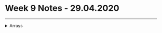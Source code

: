 
# Week 9 Notes - 29.04.2020
---

<details>

<summary>Arrays </summary>

<br>

* An array is a group of memory locations.
- These locations are related by the fact that they have all the same name and same type.
- To refer (access) to a particular location, i.e., an element within the array, specify the name of the array and the position number (index) of the variable in square brackets. 

* Syntax of an array:
   - type arrName[size];
     * Where, type is any data type like int, float etc. 
     * arrName is the name of the array variable.
     * The square brackets contains an integer value "size".  "size" is the total number of values we can store in the array variable.

### Example: 

* We want to create an array named digit of size 10 and type as int.

```c 
#include <stdio.h>

int main()
{
     int digit[10];
     
   return 0;
}
```

* The above code allocates memory space for 10 integer data values:

![](figures/array_fig1.png)

* Now, let's assign digits from 0 to 9 to the corresponding locations in our digit array:

```c 
#include <stdio.h>

int main()
{
     int digit[10];
     
     for(int i = 0; i < 10; i++)
         digit[i] = i;
     
     
   return 0;
}
```
* We can represent the values in the digit array as follows:

![](figures/array_fig2.png)

* We can change the values in the arrays as we want. Let's multiply each element of the digit array with two and then add 1:

```c 
#include <stdio.h>

int main()
{
     int digit[10];
     
     for(int i = 0; i < 10; i++)
         digit[i] = 2*i+1;
        
     
   return 0;
}
```
* Now our digit array looks like this:

![](figures/array_fig3.png)

* Let's change the value of the tenth element of the digit array.
```c 
#include <stdio.h>

int main()
{
     int digit[10];
     
     for(int i = 0; i < 10; i++)
         digit[i] = 2*i+1;
        
     digit[9] = 100;
     
   return 0;
}
```
* The digit array now looks as follows:

![](figures/array_fig4.png)

</details>




